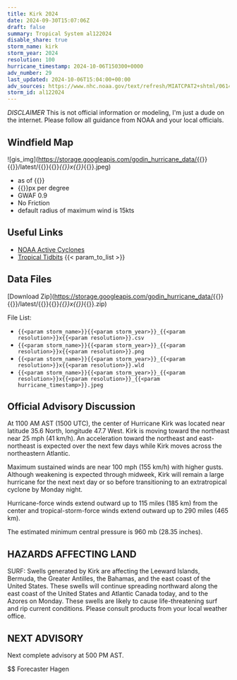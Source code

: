 ```yaml
---
title: Kirk 2024
date: 2024-09-30T15:07:06Z
draft: false
summary: Tropical System al122024
disable_share: true
storm_name: kirk
storm_year: 2024
resolution: 100
hurricane_timestamp: 2024-10-06T150300+0000
adv_number: 29
last_updated: 2024-10-06T15:04:00+00:00
adv_sources: https://www.nhc.noaa.gov/text/refresh/MIATCPAT2+shtml/061455.shtml;https://www.nhc.noaa.gov/refresh/graphics_at2+shtml/145815.shtml?cone
storm_id: al122024
---
```

*DISCLAIMER* This is not official information or modeling, I'm just a dude on the internet.  Please follow all guidance from NOAA and your local officials.

## Windfield Map
![gis_img](https://storage.googleapis.com/godin_hurricane_data/{{<param storm_name>}}{{<param storm_year>}}/latest/{{<param storm_name>}}{{<param storm_year>}}_{{<param resolution>}}x{{<param resolution>}}_{{<param hurricane_timestamp>}}.jpeg)

- as of {{<param last_updated>}}
- {{<param resolution>}}px per degree
- GWAF 0.9
- No Friction
- default radius of maximum wind is 15kts

## Useful Links
- [NOAA Active Cyclones](https://www.nhc.noaa.gov/)
- [Tropical Tidbits](https://www.tropicaltidbits.com/storminfo/)
{{< param_to_list >}}

## Data Files
[Download Zip](https://storage.googleapis.com/godin_hurricane_data/{{<param storm_name>}}{{<param storm_year>}}/latest/{{<param storm_name>}}{{<param storm_year>}}_{{<param resolution>}}x{{<param resolution>}}_{{<param hurricane_timestamp>}}.zip)

File List:
- `{{<param storm_name>}}{{<param storm_year>}}_{{<param resolution>}}x{{<param resolution>}}.csv`
- `{{<param storm_name>}}{{<param storm_year>}}_{{<param resolution>}}x{{<param resolution>}}.png`
- `{{<param storm_name>}}{{<param storm_year>}}_{{<param resolution>}}x{{<param resolution>}}.wld`
- `{{<param storm_name>}}{{<param storm_year>}}_{{<param resolution>}}x{{<param resolution>}}_{{<param hurricane_timestamp>}}.jpeg`


## Official Advisory Discussion
At 1100 AM AST (1500 UTC), the center of Hurricane Kirk was located
near latitude 35.6 North, longitude 47.7 West. Kirk is moving toward
the northeast near 25 mph (41 km/h). An acceleration toward the 
northeast and east-northeast is expected over the next few days
while Kirk moves across the northeastern Atlantic.
 
Maximum sustained winds are near 100 mph (155 km/h) with higher
gusts.  Although weakening is expected through midweek, Kirk will
remain a large hurricane for the next next day or so before
transitioning to an extratropical cyclone by Monday night.
 
Hurricane-force winds extend outward up to 115 miles (185 km) from
the center and tropical-storm-force winds extend outward up to 290
miles (465 km).
 
The estimated minimum central pressure is 960 mb (28.35 inches).
 
 
HAZARDS AFFECTING LAND
----------------------
SURF:  Swells generated by Kirk are affecting the Leeward Islands,
Bermuda, the Greater Antilles, the Bahamas, and the east coast of
the United States. These swells will continue spreading northward
along the east coast of the United States and Atlantic Canada today,
and to the Azores on Monday. These swells are likely to cause
life-threatening surf and rip current conditions. Please consult
products from your local weather office.
 
 
NEXT ADVISORY
-------------
Next complete advisory at 500 PM AST.
 
$$
Forecaster Hagen
